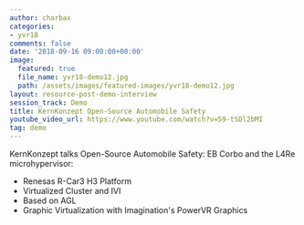 ```yaml
---
author: charbax
categories:
- yvr18
comments: false
date: '2018-09-16 09:00:00+00:00'
image:
  featured: true
  file_name: yvr18-demo12.jpg
  path: /assets/images/featured-images/yvr18-demo12.jpg
layout: resource-post-demo-interview
session_track: Demo
title: KernKonzept Open-Source Automobile Safety
youtube_video_url: https://www.youtube.com/watch?v=59-tSDl2bMI
tag: demo
---
```

KernKonzept talks Open-Source Automobile Safety: EB Corbo and the L4Re microhypervisor:
- Renesas R-Car3 H3 Platform
- Virtualized Cluster and IVI
- Based on AGL
- Graphic Virtualization with Imagination's PowerVR Graphics